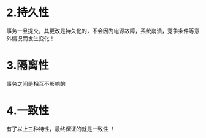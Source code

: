 

# 2.持久性
事务一旦提交，其更改是持久化的，不会因为电源故障，系统崩溃，竞争条件等意外情况而发生变化！


# 3.隔离性
事务之间是相互不影响的


# 4.一致性
有了以上三种特性，最终保证的就是一致性 ！